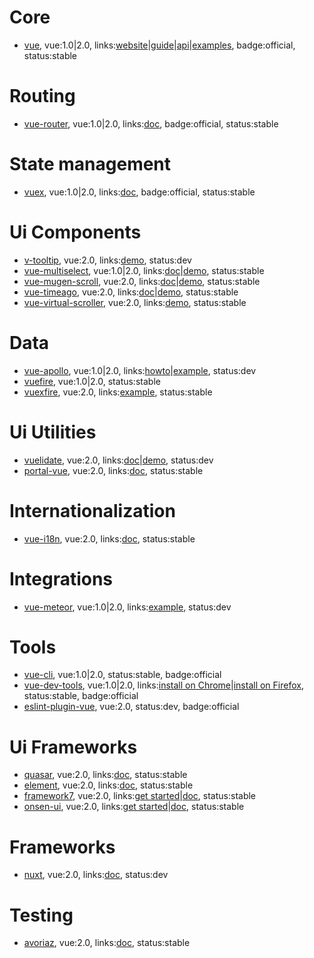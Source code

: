 # Core

- [vue](https://github.com/vuejs/vue), vue:1.0|2.0, links:[website](https://vuejs.org/)|[guide](https://vuejs.org/v2/guide/)|[api](https://vuejs.org/v2/api/)|[examples](https://vuejs.org/v2/examples/), badge:official, status:stable

# Routing

- [vue-router](https://github.com/vuejs/vue-router), vue:1.0|2.0, links:[doc](https://github.com/vuejs/vue-router), badge:official, status:stable

# State management

- [vuex](https://github.com/vuejs/vuex/), vue:1.0|2.0, links:[doc](http://vuex.vuejs.org/), badge:official, status:stable

# Ui Components

- [v-tooltip](https://github.com/Akryum/vue-tooltip), vue:2.0, links:[demo](https://akryum.github.io/vue-tooltip/), status:dev
- [vue-multiselect](https://github.com/monterail/vue-multiselect), vue:1.0|2.0, links:[doc](http://monterail.github.io/vue-multiselect/#sub-getting-started)|[demo](http://monterail.github.io/vue-multiselect/), status:stable
- [vue-mugen-scroll](https://github.com/egoist/vue-mugen-scroll), vue:2.0, links:[doc](https://github.com/egoist/vue-mugen-scroll)|[demo](https://egoist.moe/vue-mugen-scroll/), status:stable
- [vue-timeago](https://github.com/egoist/vue-timeago), vue:2.0, links:[doc](https://github.com/egoist/vue-timeago)|[demo](https://egoist.moe/vue-timeago/), status:stable
- [vue-virtual-scroller](https://github.com/Akryum/vue-virtual-scroller), vue:2.0, links:[demo](https://akryum.github.io/vue-virtual-scroller/), status:stable

# Data

- [vue-apollo](https://github.com/Akryum/vue-apollo/), vue:1.0|2.0, links:[howto](https://dev-blog.apollodata.com/use-apollo-in-your-vuejs-app-89812429d8b2#.jg2dyy30l)|[example](https://github.com/Akryum/frontpage-vue-app), status:dev
- [vuefire](https://github.com/vuejs/vuefire), vue:1.0|2.0, status:stable
- [vuexfire](https://github.com/posva/vuexfire), vue:2.0, links:[example](https://jsfiddle.net/posva/6w3ks04x/), status:stable

# Ui Utilities

- [vuelidate](https://github.com/monterail/vuelidate), vue:2.0, links:[doc](https://monterail.github.io/vuelidate/#getting-started)|[demo](https://monterail.github.io/vuelidate/?ref=multiselect), status:dev
- [portal-vue](https://github.com/linusborg/portal-vue), vue:2.0, links:[doc](https://linusborg.github.io/portal-vue/#/getting-started), status:stable

# Internationalization

- [vue-i18n](https://github.com/kazupon/vue-i18n), vue:2.0, links:[doc](https://kazupon.github.io/vue-i18n/), status:stable

# Integrations

- [vue-meteor](https://github.com/Akryum/vue-meteor), vue:1.0|2.0, links:[example](https://github.com/Akryum/vue-meteor-demo), status:dev

# Tools

- [vue-cli](https://github.com/vuejs/vue-cli), vue:1.0|2.0, status:stable, badge:official
- [vue-dev-tools](https://github.com/vuejs/vue-devtools), vue:1.0|2.0, links:[install on Chrome](https://chrome.google.com/webstore/detail/vuejs-devtools/nhdogjmejiglipccpnnnanhbledajbpd)|[install on Firefox](https://addons.mozilla.org/en-US/firefox/addon/vue-js-devtools/), status:stable, badge:official
- [eslint-plugin-vue](https://github.com/vuejs/eslint-plugin-vue), vue:2.0, status:dev, badge:official

# Ui Frameworks

- [quasar](https://github.com/quasarframework/quasar), vue:2.0, links:[doc](http://quasar-framework.org/guide/), status:stable
- [element](https://github.com/ElemeFE/element), vue:2.0, links:[doc](http://element.eleme.io/#/en-US), status:stable
- [framework7](https://github.com/nolimits4web/Framework7), vue:2.0, links:[get started](http://framework7.io/get-started/)|[doc](http://framework7.io/docs/), status:stable
- [onsen-ui](https://github.com/OnsenUI/OnsenUI), vue:2.0, links:[get started](https://onsen.io/v2/guide/vue/)|[doc](https://onsen.io/v2/api/vue/), status:stable

# Frameworks

- [nuxt](https://github.com/nuxt/nuxt.js), vue:2.0, links:[doc](https://nuxtjs.org/), status:dev

# Testing

- [avoriaz](https://github.com/eddyerburgh/avoriaz), vue:2.0, links:[doc](https://eddyerburgh.gitbooks.io/avoriaz/content/), status:stable
